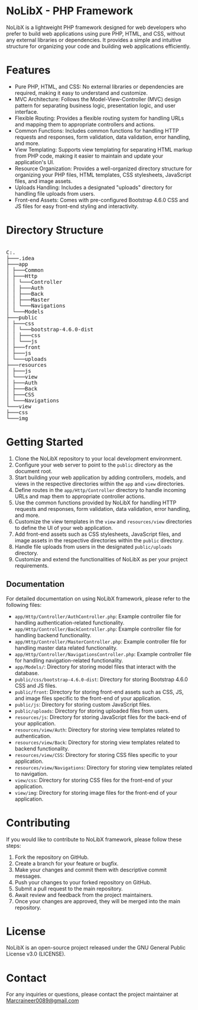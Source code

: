 <h1>NoLibX - PHP Framework</h1>
<p>NoLibX is a lightweight PHP framework designed for web developers who prefer to build web applications using
    pure PHP, HTML, and CSS, without any external libraries or dependencies. It provides a simple and intuitive
    structure for organizing your code and building web applications efficiently.</p>

<h1>Features</h1>

- Pure PHP, HTML, and CSS: No external libraries or dependencies are required, making it easy to understand and customize.
- MVC Architecture: Follows the Model-View-Controller (MVC) design pattern for separating business logic, presentation logic, and user interface.
- Flexible Routing: Provides a flexible routing system for handling URLs and mapping them to appropriate controllers and actions.
- Common Functions: Includes common functions for handling HTTP requests and responses, form validation, data validation, error handling, and more.
- View Templating: Supports view templating for separating HTML markup from PHP code, making it easier to maintain and update your application's UI.
- Resource Organization: Provides a well-organized directory structure for organizing your PHP files, HTML templates, CSS stylesheets, JavaScript files, and image assets.
- Uploads Handling: Includes a designated "uploads" directory for handling file uploads from users.
- Front-end Assets: Comes with pre-configured Bootstrap 4.6.0 CSS and JS files for easy front-end styling and interactivity.


<h1>Directory Structure</h1>
<pre> 
C:.
├───.idea
├───app
│ ├───Common
│ ├───Http
│ │ └───Controller
│ │ ├───Auth
│ │ ├───Back
│ │ ├───Master
│ │ └───Navigations
│ └───Models
├───public
│ ├───css
│ │ └───bootstrap-4.6.0-dist
│ │ ├───css
│ │ └───js
│ ├───front
│ ├───js
│ └───uploads
├───resources
│ ├───js
│ └───view
│ ├───Auth
│ ├───Back
│ ├───CSS
│ └───Navigations
└───view
├───css
└───img
</pre>
<h1>Getting Started</h1>

1. Clone the NoLibX repository to your local development environment.
2. Configure your web server to point to the `public` directory as the document root.
3. Start building your web application by adding controllers, models, and views in the respective directories within the `app` and `view` directories.
4. Define routes in the `app/Http/Controller` directory to handle incoming URLs and map them to appropriate controller actions.
5. Use the common functions provided by NoLibX for handling HTTP requests and responses, form validation, data validation, error handling, and more.
6. Customize the view templates in the `view` and `resources/view` directories to define the UI of your web application.
7. Add front-end assets such as CSS stylesheets, JavaScript files, and image assets in the respective directories within the `public` directory.
8. Handle file uploads from users in the designated `public/uploads` directory.
9. Customize and extend the functionalities of NoLibX as per your project requirements.

<h2>Documentation</h2>

For detailed documentation on using NoLibX framework, please refer to the following files:

- `app/Http/Controller/AuthController.php`: Example controller file for handling authentication-related functionality.
- `app/Http/Controller/BackController.php`: Example controller file for handling backend functionality.
- `app/Http/Controller/MasterController.php`: Example controller file for handling master data related functionality.
- `app/Http/Controller/NavigationsController.php`: Example controller file for handling navigation-related functionality.
- `app/Models/`: Directory for storing model files that interact with the database.
- `public/css/bootstrap-4.6.0-dist`: Directory for storing Bootstrap 4.6.0 CSS and JS files.
- `public/front`: Directory for storing front-end assets such as CSS, JS, and image files specific to the front-end of your application.
- `public/js`: Directory for storing custom JavaScript files.
- `public/uploads`: Directory for storing uploaded files from users.
- `resources/js`: Directory for storing JavaScript files for the back-end of your application.
- `resources/view/Auth`: Directory for storing view templates related to authentication.
- `resources/view/Back`: Directory for storing view templates related to backend functionality.
- `resources/view/CSS`: Directory for storing CSS files specific to your application.
- `resources/view/Navigations`: Directory for storing view templates related to navigation.
- `view/css`: Directory for storing CSS files for the front-end of your application.
- `view/img`: Directory for storing image files for the front-end of your application.

<h1>Contributing</h1>

If you would like to contribute to NoLibX framework, please follow these steps:

1. Fork the repository on GitHub.
2. Create a branch for your feature or bugfix.
3. Make your changes and commit them with descriptive commit messages.
4. Push your changes to your forked repository on GitHub.
5. Submit a pull request to the main repository.
6. Await review and feedback from the project maintainers.
7. Once your changes are approved, they will be merged into the main repository.

<h1>License</h1>

NoLibX is an open-source project released under the GNU General Public License v3.0 (LICENSE).

<h1>Contact</h1>

For any inquiries or questions, please contact the project maintainer at Marcraineer0089@gmail.com
